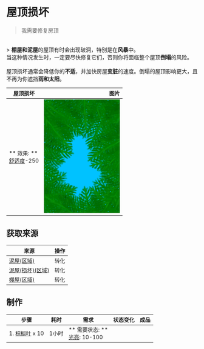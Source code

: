 # 屋顶损坏  
> 我需要修复房顶  
<br>  
> <b>棚屋和泥屋</b>的屋顶有时会出现破洞，特别是在<b>风暴</b>中。<br>当这种情况发生时，一定要尽快修复它们，否则你将面临整个屋顶<b>倒塌</b>的风险。<br><br>屋顶损坏通常会降低你的<b>不适</b>，并加快房屋<b>变脏</b>的速度。倒塌的屋顶影响更大，且不再为你遮挡<b>雨和太阳</b>。  
  
  屋顶损坏  |   图片   
 ----  |  ----:   
 ** 效果: **<br>[舒适度](Comfort.md)-250  |  <img decoding="async" src="Sprite/RoofDamage.png" href="a.md" style="max-width:300px;max-height:300px;">   
  
## 获取来源  
来源  |  操作  
----  |  ----  
[泥屋(区域)](MudHut.md)  |  转化  
[泥屋(损坏)(区域)](MudHutRuins.md)  |  转化  
[棚屋(区域)](Shed.md)  |  转化  
## 制作  
步骤  |  耗时  |  需求  |  状态变化  |  成品  
----  |  ----  |  ----  |  ----  |  ----  
1. [棕榈叶](PalmFronds.md) x 10  |  1小时  |  ** 需要状态: **<br>[光亮](Light.md): 10-100  |    |    


<script>document.title="屋顶损坏 - 卡牌生存百科 Card Survival Wiki";</script>